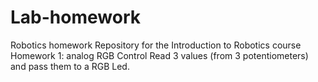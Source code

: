 # Lab-homework
Robotics homework
Repository for the Introduction to Robotics course
Homework 1: analog RGB Control
Read 3 values (from 3 potentiometers) and pass them to a RGB Led.
